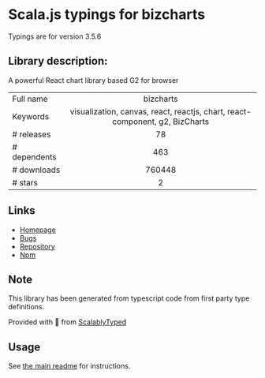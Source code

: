 
# Scala.js typings for bizcharts

Typings are for version 3.5.6

## Library description:
A powerful React chart library based G2 for browser

|                    |                 |
| ------------------ | :-------------: |
| Full name          | bizcharts |
| Keywords           | visualization, canvas, react, reactjs, chart, react-component, g2, BizCharts |
| # releases         | 78 |
| # dependents       | 463 |
| # downloads        | 760448 |
| # stars            | 2 |

## Links
- [Homepage](https://alibaba.github.io/BizCharts/)
- [Bugs](https://github.com/alibaba/BizCharts/issues)
- [Repository](https://github.com/alibaba/BizCharts)
- [Npm](https://www.npmjs.com/package/bizcharts)
    


## Note
This library has been generated from typescript code from first party type definitions.

Provided with :purple_heart: from [ScalablyTyped](https://github.com/oyvindberg/ScalablyTyped)

## Usage
See [the main readme](../../readme.md) for instructions.


